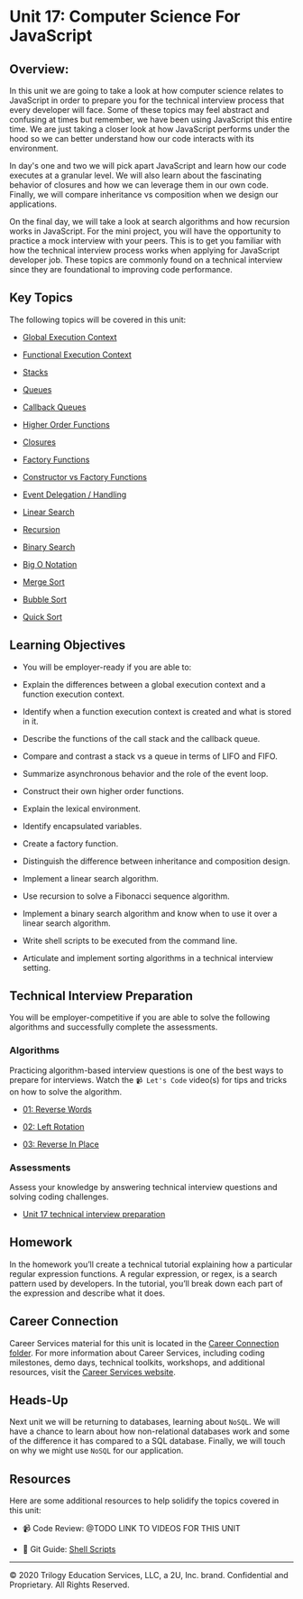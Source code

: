 # Unit 17: Computer Science For JavaScript

## Overview:

In this unit we are going to take a look at how computer science relates to JavaScript in order to prepare you for the technical interview process that every developer will face. Some of these topics may feel abstract and confusing at times but remember, we have been using JavaScript this entire time. We are just taking a closer look at how JavaScript performs under the hood so we can better understand how our code interacts with its environment.

In day's one and two we will pick apart JavaScript and learn how our code executes at a granular level. We will also learn about the fascinating behavior of closures and how we can leverage them in our own code. Finally, we will compare inheritance vs composition when we design our applications. 

On the final day, we will take a look at search algorithms and how recursion works in JavaScript. For the mini project, you will have the opportunity to practice a mock interview with your peers. This is to get you familiar with how the technical interview process works when applying for JavaScript developer job. These topics are commonly found on a technical interview since they are foundational to improving code performance.

## Key Topics

The following topics will be covered in this unit:

* [Global Execution Context](https://developer.mozilla.org/en-US/docs/Web/JavaScript/Reference/Operators/this)

* [Functional Execution Context](https://developer.mozilla.org/en-US/docs/Web/JavaScript/Reference/Operators/this#Function_context)

* [Stacks](https://en.wikipedia.org/wiki/Data_structure)

* [Queues](https://en.wikipedia.org/wiki/Data_structure)

* [Callback Queues](https://developer.mozilla.org/en-US/docs/Web/JavaScript/EventLoop#Event_loop)

* [Higher Order Functions](https://developer.mozilla.org/en-US/docs/Web/JavaScript/Guide/Functions)

* [Closures](https://developer.mozilla.org/en-US/docs/Web/JavaScript/Closures)

* [Factory Functions](https://developer.mozilla.org/en-US/docs/Web/JavaScript/Closures)

* [Constructor vs Factory Functions](https://en.wikipedia.org/wiki/Composition_over_inheritance)

* [Event Delegation / Handling](https://developer.mozilla.org/en-US/docs/Web/JavaScript/Closures/#Practical_closures)

* [Linear Search](https://en.wikipedia.org/wiki/Linear_search)

* [Recursion](https://en.wikipedia.org/wiki/Linear_search)

* [Binary Search](https://en.wikipedia.org/wiki/Binary_search_algorithm)

* [Big O Notation](https://en.wikipedia.org/wiki/Big_O_notation)

* [Merge Sort](https://en.wikipedia.org/wiki/Sorting_algorithm#Merge_sort)

* [Bubble Sort](https://en.wikipedia.org/wiki/Sorting_algorithm#Bubble_sort)

* [Quick Sort](https://en.wikipedia.org/wiki/Sorting_algorithm#Quicksort)

## Learning Objectives

  * You will be employer-ready if you are able to:

  * Explain the differences between a global execution context and a function execution context.

  * Identify when a function execution context is created and what is stored in it.

  * Describe the functions of the call stack and the callback queue.

  * Compare and contrast a stack vs a queue in terms of LIFO and FIFO.

  * Summarize asynchronous behavior and the role of the event loop.

  * Construct their own higher order functions.

  * Explain the lexical environment.

  * Identify encapsulated variables.

  * Create a factory function.

  * Distinguish the difference between inheritance and composition design.

  * Implement a linear search algorithm.

  * Use recursion to solve a Fibonacci sequence algorithm.

  * Implement a binary search algorithm and know when to use it over a linear search algorithm.

  * Write shell scripts to be executed from the command line.

  * Articulate and implement sorting algorithms in a technical interview setting.

## Technical Interview Preparation

You will be employer-competitive if you are able to solve the following algorithms and successfully complete the assessments.

### Algorithms

Practicing algorithm-based interview questions is one of the best ways to prepare for interviews. Watch the `📹 Let's Code` video(s) for tips and tricks on how to solve the algorithm.

* [01: Reverse Words](./03-Algorithms/01-reverse-no-built-in)

* [02: Left Rotation](./03-Algorithms/02-left-rotation)

* [03: Reverse In Place](./03-Algorithms/03-reverse-in-place)

### Assessments

Assess your knowledge by answering technical interview questions and solving coding challenges.

* [Unit 17 technical interview preparation](https://forms.gle/hqrZiocUkRsskb616)

## Homework

In the homework you’ll create a technical tutorial explaining how a particular regular expression functions. A regular expression, or regex, is a search pattern used by developers. In the tutorial, you’ll break down each part of the expression and describe what it does.

## Career Connection

Career Services material for this unit is located in the [Career Connection folder](../../../01-Class-Content/17-CS/04-Career-Connection/README.md). For more information about Career Services, including coding milestones, demo days, technical toolkits, workshops, and additional resources, visit the [Career Services website](http://bit.ly/CodingCS).

## Heads-Up

Next unit we will be returning to databases, learning about `NoSQL`. We will have a chance to learn about how non-relational databases work and some of the difference it has compared to a SQL database. Finally, we will touch on why we might use `NoSQL` for our application.

## Resources

Here are some additional resources to help solidify the topics covered in this unit:

* 📹 Code Review: @TODO LINK TO VIDEOS FOR THIS UNIT

* 📖 Git Guide: [Shell Scripts](./01-Activities/27-Evr_Shell)

---

© 2020 Trilogy Education Services, LLC, a 2U, Inc. brand. Confidential and Proprietary. All Rights Reserved.
